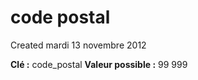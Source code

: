 code postal
===========
Created mardi 13 novembre 2012

**Clé :** code_postal
**Valeur possible :** 99 999
